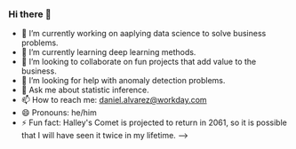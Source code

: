 ### Hi there 👋


- 🔭 I’m currently working on aaplying data science to solve business problems. 
- 🌱 I’m currently learning deep learning methods.
- 👯 I’m looking to collaborate on fun projects that add value to the business.
- 🤔 I’m looking for help with anomaly detection problems.
- 💬 Ask me about statistic inference.
- 📫 How to reach me: daniel.alvarez@workday.com
- 😄 Pronouns: he/him
- ⚡ Fun fact: Halley's Comet is projected to return in 2061, so it is possible that I will have seen it twice in my lifetime.
-->
